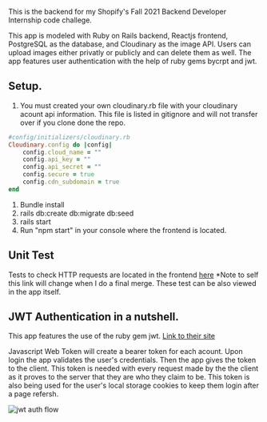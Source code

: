 
This is the backend for my Shopify's Fall 2021 Backend Developer Internship code challege. 

This app is modeled with Ruby on Rails backend, Reactjs frontend, PostgreSQL as the database, and Cloudinary as the image API. Users can upload images either privatly or publicly and can delete them as well. The app features user authentication with the help of ruby gems bycrpt and jwt. 


##  Setup. 

1. You must created your own cloudinary.rb file with your cloudinary acount api information. This file is listed in gitignore and will not transfer over if you clone done the repo. 

```rb
#config/initializers/cloudinary.rb
Cloudinary.config do |config|    
    config.cloud_name = ""   
    config.api_key = ""   
    config.api_secret = ""   
    config.secure = true    
    config.cdn_subdomain = true  
end
```

1. Bundle install 
2. rails db:create db:migrate db:seed
3. rails start
4. Run "npm start" in your console where the frontend is located. 

## Unit Test 

Tests to check HTTP requests are located in the frontend [here](https://github.com/JasonAJordan/image-repo-frontend/blob/cleanup-%26-finalize/src/pages/UnitTests.js) *Note to self this link will change when I do a final merge.
These test can be also viewed in the app itself.  

## JWT Authentication in a nutshell. 

This app features the use of the ruby gem jwt. 
[Link to their site](https://jwt.io/)

Javascript Web Token will create a bearer token for each acount. Upon login the app validates the user's credentials. Then the app gives the token to the client. This token is needed with every request made by the the client as it proves to the server that they are who they claim to be. This token is also being used for the user's local storage cookies to keep them login after a page refersh. 

![jwt auth flow](https://miro.medium.com/max/960/1*l-FS80RhxUgjZOKGgOXnTQ.jpeg)



